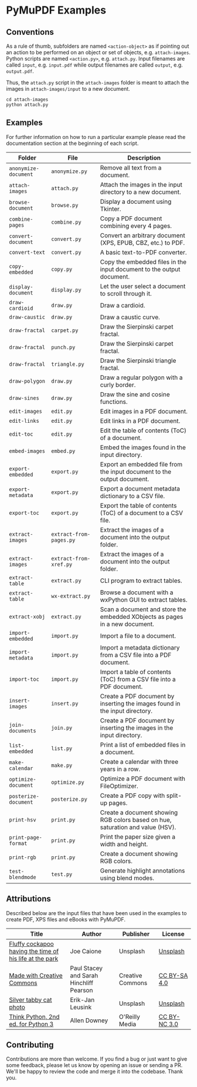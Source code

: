 # PyMuPDF Examples

## Conventions

As a rule of thumb, subfolders are named `<action-object>` as if pointing out an action to be performed on an object or set of objects, e.g. `attach-images`. Python scripts are named `<action.py>`, e.g. `attach.py`. Input filenames are called `input`, e.g. `input.pdf` while output filenames are called `output`, e.g. `output.pdf`.

Thus, the `attach.py` script in the `attach-images` folder is meant to attach the images in `attach-images/input` to a new document.

```
cd attach-images
python attach.py
```

## Examples

For further information on how to run a particular example please read the documentation section at the beginning of each script.

Folder | File | Description |
------ | -----| ----------- |
`anonymize-document` | `anonymize.py` | Remove all text from a document. |
`attach-images` | `attach.py` | Attach the images in the input directory to a new document. |
`browse-document` | `browse.py` | Display a document using Tkinter. |
`combine-pages` | `combine.py` | Copy a PDF document combining every 4 pages. |
`convert-document` | `convert.py` | Convert an arbitrary document (XPS, EPUB, CBZ, etc.) to PDF. |
`convert-text` | `convert.py` | A basic text-to-PDF converter. |
`copy-embedded` | `copy.py` | Copy the embedded files in the input document to the output document. |
`display-document` | `display.py` | Let the user select a document to scroll through it. |
`draw-cardioid` | `draw.py` | Draw a cardioid. |
`draw-caustic` | `draw.py` | Draw a caustic curve. |
`draw-fractal` | `carpet.py` | Draw the Sierpinski carpet fractal. |
`draw-fractal` | `punch.py` | Draw the Sierpinski carpet fractal. |
`draw-fractal` | `triangle.py` | Draw the Sierpinski triangle fractal. |
`draw-polygon` | `draw.py` | Draw a regular polygon with a curly border. |
`draw-sines` | `draw.py` | Draw the sine and cosine functions. |
`edit-images` | `edit.py` | Edit images in a PDF document. |
`edit-links` | `edit.py` | Edit links in a PDF document. |
`edit-toc` | `edit.py` | Edit the table of contents (ToC) of a document. |
`embed-images` | `embed.py` | Embed the images found in the input directory. |
`export-embedded` | `export.py` | Export an embedded file from the input document to the output document. |
`export-metadata` | `export.py` | Export a document metadata dictionary to a CSV file. |
`export-toc` | `export.py` | Export the table of contents (ToC) of a document to a CSV file. |
`extract-images` | `extract-from-pages.py` | Extract the images of a document into the output folder. |
`extract-images` | `extract-from-xref.py` | Extract the images of a document into the output folder. |
`extract-table` | `extract.py` | CLI program to extract tables. |
`extract-table` | `wx-extract.py` | Browse a document with a wxPython GUI to extract tables. |
`extract-xobj` | `extract.py` | Scan a document and store the embedded XObjects as pages in a new document. |
`import-embedded` | `import.py` | Import a file to a document. |
`import-metadata` | `import.py` | Import a metadata dictionary from a CSV file into a PDF document. |
`import-toc` | `import.py` | Import a table of contents (ToC) from a CSV file into a PDF document. |
`insert-images` | `insert.py` | Create a PDF document by inserting the images found in the input directory. |
`join-documents` | `join.py` | Create a PDF document by inserting the images in the input directory. |
`list-embedded` | `list.py` | Print a list of embedded files in a document. |
`make-calendar` | `make.py` | Create a calendar with three years in a row. |
`optimize-document` | `optimize.py` | Optimize a PDF document with FileOptimizer. |
`posterize-document` | `posterize.py` | Create a PDF copy with split-up pages. |
`print-hsv` | `print.py` | Create a document showing RGB colors based on hue, saturation and value (HSV). |
`print-page-format` | `print.py` | Print the paper size given a width and height. |
`print-rgb` | `print.py` | Create a document showing RGB colors. |
`test-blendmode` | `test.py` | Generate highlight annotations using blend modes. |

## Attributions
Described below are the input files that have been used in the examples to create PDF, XPS files and eBooks with PyMuPDF.

Title | Author | Publisher | License |
----- | ------ | --------- | ------- |
[Fluffy cockapoo having the time of his life at the park](https://unsplash.com/photos/qO-PIF84Vxg) | Joe Caione | Unsplash | [Unsplash](https://unsplash.com/license) |
[Made with Creative Commons](https://creativecommons.org/use-remix/made-with-cc/) | Paul Stacey and Sarah Hinchliff Pearson | Creative Commons | [CC BY-SA 4.0](https://creativecommons.org/licenses/by-sa/4.0/) |
[Silver tabby cat photo](https://unsplash.com/photos/s2mkB4WOl9k) | Erik-Jan Leusink | Unsplash | [Unsplash](https://unsplash.com/license) |
[Think Python, 2nd ed. for Python 3](https://greenteapress.com/wp/think-python-2e/) | Allen Downey | O'Reilly Media | [CC BY-NC 3.0](https://creativecommons.org/licenses/by-nc/3.0/) |

## Contributing

Contributions are more than welcome. If you find a bug or just want to give some feedback, please let us know by opening an issue or sending a PR. We'll be happy to review the code and merge it into the codebase. Thank you.
